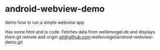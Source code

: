 # android-webview-demo
demo how to run a simple webview app

Has some html and js code.
Fetches data from wellenvogel.de and displays them.git remote add origin git@github.com:wellenvogel/android-webview-demo.git
